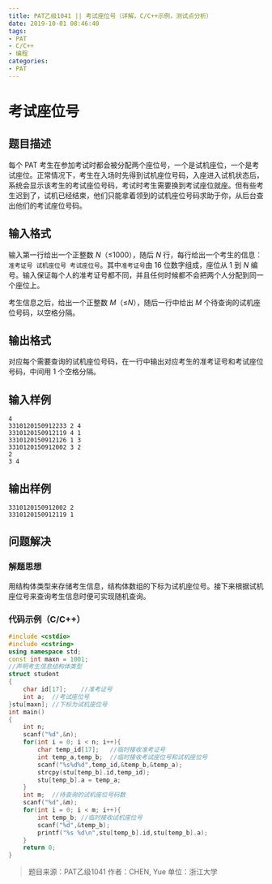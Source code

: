 ```yaml
---
title: PAT乙级1041 || 考试座位号（详解，C/C++示例，测试点分析）
date: 2019-10-01 08:46:40
tags:
- PAT
- C/C++
- 编程
categories:
- PAT
---
```


# **考试座位号**
## **题目描述**
每个 PAT 考生在参加考试时都会被分配两个座位号，一个是试机座位，一个是考试座位。正常情况下，考生在入场时先得到试机座位号码，入座进入试机状态后，系统会显示该考生的考试座位号码，考试时考生需要换到考试座位就座。但有些考生迟到了，试机已经结束，他们只能拿着领到的试机座位号码求助于你，从后台查出他们的考试座位号码。

## **输入格式**
输入第一行给出一个正整数 *N*（≤1000），随后 *N* 行，每行给出一个考生的信息：`准考证号 试机座位号 考试座位号`。其中`准考证号`由 16 位数字组成，座位从 1 到 *N* 编号。输入保证每个人的准考证号都不同，并且任何时候都不会把两个人分配到同一个座位上。

考生信息之后，给出一个正整数 *M*（≤*N*），随后一行中给出 *M* 个待查询的试机座位号码，以空格分隔。

## **输出格式**
对应每个需要查询的试机座位号码，在一行中输出对应考生的准考证号和考试座位号码，中间用 1 个空格分隔。
## **输入样例**
```null
4
3310120150912233 2 4
3310120150912119 4 1
3310120150912126 1 3
3310120150912002 3 2
2
3 4
```
## **输出样例**
```null
3310120150912002 2
3310120150912119 1
```

## 问题解决
### 解题思想
用结构体类型来存储考生信息，结构体数组的下标为试机座位号。接下来根据试机座位号来查询考生信息时便可实现随机查询。

### 代码示例（C/C++）

```cpp
#include <cstdio>
#include <cstring>
using namespace std;
const int maxn = 1001;
//声明考生信息结构体类型
struct student
{
    char id[17];    //准考证号
    int a;  //考试座位号
}stu[maxn]; //下标为试机座位号
int main()
{
    int n;
    scanf("%d",&n);
    for(int i = 0; i < n; i++){
        char temp_id[17];   //临时接收准考证号
        int temp_a,temp_b;  //临时接收考试座位号和试机座位号
        scanf("%s%d%d",temp_id,&temp_b,&temp_a);
        strcpy(stu[temp_b].id,temp_id);
        stu[temp_b].a = temp_a;
    }
    int m;  //待查询的试机座位号码数
    scanf("%d",&m);
    for(int i = 0; i < m; i++){
        int temp_b; //临时接收试机座位号
        scanf("%d",&temp_b);
        printf("%s %d\n",stu[temp_b].id,stu[temp_b].a);
    }
    return 0;
}
```
>题目来源：PAT乙级1041
>作者：CHEN, Yue
>单位：浙江大学